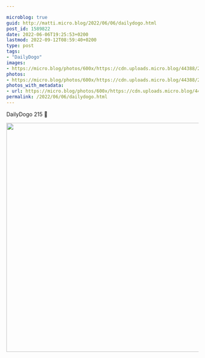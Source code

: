 ```yaml
---

microblog: true
guid: http://matti.micro.blog/2022/06/06/dailydogo.html
post_id: 1589822
date: 2022-06-06T19:25:53+0200
lastmod: 2022-09-12T08:59:40+0200
type: post
tags:
- "DailyDogo"
images:
- https://micro.blog/photos/600x/https://cdn.uploads.micro.blog/44388/2022/c8283e3c78.jpg
photos:
- https://micro.blog/photos/600x/https://cdn.uploads.micro.blog/44388/2022/c8283e3c78.jpg
photos_with_metadata:
- url: https://micro.blog/photos/600x/https://cdn.uploads.micro.blog/44388/2022/c8283e3c78.jpg
permalink: /2022/06/06/dailydogo.html
---
```

DailyDogo 215 🐶

<img src="/media/uploads/2022/c8283e3c78.jpg" width="600" height="600" alt="" />

